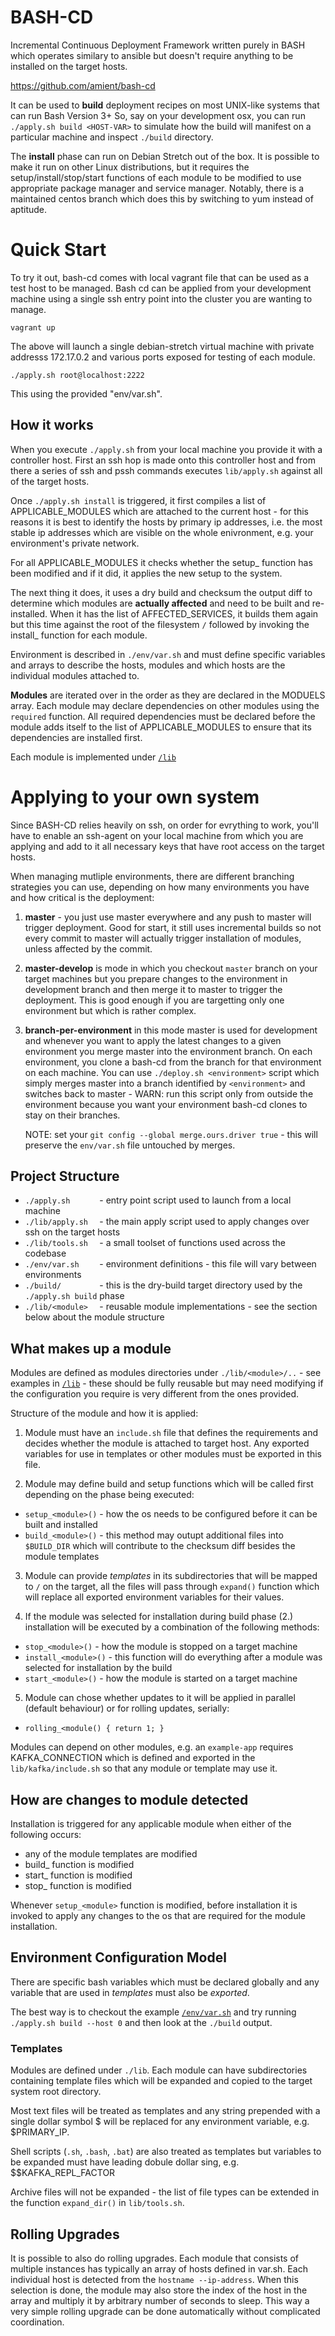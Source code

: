 # BASH-CD

Incremental Continuous Deployment Framework written purely in BASH which operates
similary to ansible but doesn't require anything to be installed on the target hosts. 

https://github.com/amient/bash-cd

It can be used to __build__ deployment recipes on most UNIX-like systems that can run Bash Version 3+ 
So, say on your development osx, you can run `./apply.sh build <HOST-VAR>` to simulate how the build will
manifest on a particular machine and inspect `./build` directory. 

The __install__ phase can run on Debian Stretch out of the box. It is possible to make it run on other Linux 
distributions, but it requires the setup/install/stop/start functions of each module to be 
modified to use appropriate package manager and service manager. Notably, there is a maintained centos branch 
which does this by switching to yum instead of aptitude.


# Quick Start

To try it out, bash-cd comes with local vagrant file that can be used as a test host to be managed.
Bash cd can be applied from your development machine using a single ssh entry point into the cluster you
are wanting to manage.

    vagrant up
    
The above will launch a single debian-stretch virtual machine with private addresss 172.17.0.2 and various
ports exposed for testing of each module.
    
    ./apply.sh root@localhost:2222

This using the provided  "env/var.sh".

## How it works

When you execute `./apply.sh` from your local machine you provide it with a controller host.
First an ssh hop is made onto this controller host and from there a series of ssh and pssh commands
executes `lib/apply.sh` against all of the target hosts. 

Once `./apply.sh install` is triggered, it first compiles a list of APPLICABLE_MODULES which are attached to the
current host - for this reasons it is best to identify the hosts by primary ip addresses, i.e. the most stable
ip addresses which are visible on the whole enivronment, e.g. your environment's private network.

For all APPLICABLE_MODULES it checks whether the setup_ function has been modified and if it did, it applies
the new setup to the system.

The next thing it does, it uses a dry build and checksum the output diff to determine which modules are __actually affected__
and need to be built and re-installed. When it has the list of AFFECTED_SERVICES, it  builds them again but
this time against the root of the filesystem `/` followed by invoking the install_ function for each module.

Environment is described in `./env/var.sh` and must define specific variables and arrays to describe the hosts,
 modules and which hosts are the individual modules attached to.
 
**Modules** are iterated over in the order as they are declared in the MODUELS array.
Each module may declare dependencies on other modules using the `required` function.
All required dependencies must be declared before the module adds itself to the list
of APPLICABLE_MODULES to ensure that its dependencies are installed first.

Each module is implemented under [`/lib`](lib)


# Applying to your own system

Since BASH-CD relies heavily on ssh, on order for evrything to work, you'll have to enable an ssh-agent 
on your local machine from which you are applying and add to it all necessary keys that have root access 
on the target hosts. 

When managing mutliple environments, there are different branching strategies you can use, depending on 
how many environments you have and how critical is the deployment:

1. **master** - you just use master everywhere and any push to master will trigger deployment.
    Good for start, it still uses incremental builds so not every commit to master will actually trigger
    installation of modules, unless affected by the commit.

2. **master-develop** is mode in which you checkout `master` branch on your target machines but you prepare
    changes to the environment in development branch and then merge it to master to trigger the deployment.
    This is good enough if you are targetting only one environment but which is rather complex.

3. **branch-per-environment** in this mode master is used for development and whenever you want to apply
    the latest changes to a given environment you merge master into the environment branch.
    On each environment, you clone a bash-cd from the branch for that environment on each machine.
    You can use `./deploy.sh <environment>` script which simply merges master into a branch identified by `<environment>`
    and switches back to master - WARN: run this script only from outside the environment because you want
    your environment bash-cd clones to stay on their branches.

    NOTE: set your `git config --global merge.ours.driver true` - this will preserve the `env/var.sh` file untouched
    by merges.


## Project Structure

- `./apply.sh      ` - entry point script used to launch from a local machine
- `./lib/apply.sh  ` - the main apply script used to apply changes over ssh on the target hosts
- `./lib/tools.sh  ` - a small toolset of functions used across the codebase
- `./env/var.sh    ` - environment definitions - this file will vary between environments
- `./build/        ` - this is the dry-build target directory used by the `./apply.sh build` phase
- `./lib/<module>  ` - reusable module implementations - see the section below about the module structure

## What makes up a module

Modules are defined as modules directories under `./lib/<module>/..` - see examples in [`/lib`](lib)  - these should
be fully reusable but may need modifying if the configuration you require is very different
from the ones provided.

Structure of the module and how it is applied:

1. Module must have an `include.sh` file that defines the requirements and decides whether the module is attached to target host. Any exported variables for use in templates or other modules must be exported in this file.

2. Module may define build and setup functions which will be called first depending on the phase being executed:
- `setup_<module>()` - how the os needs to be configured before it can be built and installed
- `build_<module>()` - this method may outupt additional files into `$BUILD_DIR` which will contribute to the checksum diff besides the module templates

3. Module can provide *templates* in its subdirectories that will be mapped to `/` on the target, all the files will pass through `expand()` function which will replace all exported environment variables for their values.

4. If the module was selected for installation during build phase (2.) installation will be executed by a combination of the following methods:
- `stop_<module>()` - how the module is stopped on a target machine
- `install_<module>()` - this function will do everything after a module was selected for installation by the build
- `start_<module>()` - how the module is started on a target machine

5. Module can chose whether updates to it will be applied in parallel (default behaviour) or for rolling updates, serially:
- `rolling_<module() { return 1; }`

Modules can depend on other modules, e.g. an `example-app` requires KAFKA_CONNECTION which is defined and exported in the `lib/kafka/include.sh` so that any module or template may use it.

## How are changes to module detected

Installation is triggered for any applicable module when either of the following occurs:

- any of the module templates are modified
- build_<module> function is modified
- start_<module> function is modified
- stop_<module> function is modified

Whenever `setup_<module>` function is modified, before installation it is invoked to apply any changes
to the os that are required for the module installation.


## Environment Configuration Model

There are specific bash variables which must be declared globally and any variable that are used in *templates* must
also be *exported*.

The best way is to checkout the example [`/env/var.sh`](env/var.sh) and try running `./apply.sh build --host 0`
and then look at the `./build` output.

### Templates

Modules are defined under `./lib`. Each module can have subdirectories containing template files which will be expanded
and copied to the target system root directory.

Most text files will be treated as templates and any string prepended with a single dollar symbol $ will be
replaced for any environment variable, e.g. $PRIMARY_IP.

Shell scripts (`.sh`, `.bash`, `.bat`) are also treated as templates but  variables to be expanded must have leading
dobule dollar sing, e.g. $$KAFKA_REPL_FACTOR

Archive files will not be expanded - the list of file types can be extended in the function `expand_dir()` in `lib/tools.sh`.


## Rolling Upgrades

It is possible to also do rolling upgrades. Each module that consists of multiple instances has
typically an array of hosts defined in var.sh. Each individual host is detected from the `hostname --ip-address`.
When this selection is done, the module may also store the index of the host in the array and
multiply it by arbitrary number of seconds to sleep. This way a very simple rolling upgrade
can be done automatically without complicated coordination.

